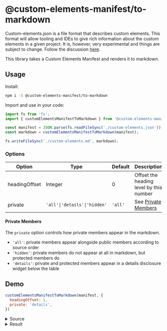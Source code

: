 # @custom-elements-manifest/to-markdown

Custom-elements.json is a file format that describes custom elements. This format will allow tooling and IDEs to give rich information about the custom elements in a given project. It is, however, very experimental and things are subject to change. Follow the discussion [here](https://github.com/webcomponents/custom-elements-manifest).

This library takes a Custom Elements Manifest and renders it to markdown.

## Usage

Install:
```bash
npm i -S @custom-elements-manifest/to-markdown
```

Import and use in your code:
```js
import fs from 'fs';
import { customElementsManifestToMarkdown } from '@custom-elements-manifest/to-markdown';

const manifest = JSON.parse(fs.readFileSync('./custom-elements.json'));
const markdown = customElementsManifestToMarkdown(manifest);

fs.writeFileSync('./custom-elements.md', markdown);
```

### Options

| Option        | Type                         | Default | Description |
| ------------- | ---------------------------- | ------- | ----------- |
| headingOffset | Integer                      | 0       | Offset the heading level by this number |
| private       | `'all'\|'details'\|'hidden'` | `'all'` | See [Private Members](#private-members) |

#### Private Members

The `private` option controls how private members appear in the markdown.
- `'all'`: private members appear alongside public members according to source order
- `'hidden'`: private members do not appear at all in markdown, but protected members do
- `'details'`: private and protected members appear in a details disclosure widget below the table

## Demo

```js
customElementsManifestToMarkdown(manifest, {
  headingOffset: 1,
  private: 'details',
})
```
<details><summary>Source</summary>

```json
{
  "schemaVersion": "1.0.0",
  "readme": "",
  "modules": [
    {
      "kind": "javascript-module",
      "path": "./fixtures/-TEST/package/my-element.js",
      "declarations": [
        {
          "kind": "class",
          "name": "SuperClass",
          "events": [
            {
              "name": "custom-event",
              "type": {
                "text": "SuperCustomEvent"
              },
              "description": "this is custom"
            }
          ],
          "superclass": {
            "name": "LitElement",
            "package": "lit-element"
          },
          "members": [
            {
              "kind": "method",
              "name": "superClassMethod",
              "privacy": "public"
            }
          ]
        },
        {
          "kind": "class",
          "name": "MyElement",
          "cssProperties": [
            {
              "name": "--background-color",
              "description": "Controls the color of bar"
            }
          ],
          "cssParts": [
            {
              "name": "bar",
              "description": "Styles the color of bar"
            }
          ],
          "slots": [
            {
              "name": "container",
              "description": "You can put some elements here"
            }
          ],
          "events": [
            {
              "name": "my-event",
              "type": {
                "text": "Event"
              }
            },
            {
              "name": "custom-event",
              "type": {
                "text": "SuperCustomEvent"
              },
              "description": "this is custom",
              "inheritedFrom": {
                "name": "SuperClass",
                "module": "./fixtures/-TEST/package/my-element.js"
              }
            }
          ],
          "mixins": [
            {
              "name": "LocalizeMixin",
              "package": "lion"
            },
            {
              "name": "Mixin",
              "module": "./fixtures/-TEST/package/my-element.js"
            }
          ],
          "superclass": {
            "name": "SuperClass",
            "module": "./fixtures/-TEST/package/my-element.js"
          },
          "attributes": [
            {
              "name": "prop-1",
              "fieldName": "prop1"
            },
            {
              "name": "prop2",
              "fieldName": "prop2"
            }
          ],
          "members": [
            {
              "kind": "field",
              "name": "prop1",
              "privacy": "public"
            },
            {
              "kind": "field",
              "name": "prop2",
              "privacy": "public"
            },
            {
              "kind": "field",
              "name": "prop3",
              "privacy": "public",
              "type": {
                "text": "boolean"
              },
              "default": "true"
            },
            {
              "kind": "field",
              "name": "foo",
              "type": {
                "text": "string"
              },
              "privacy": "private",
              "description": "description goes here",
              "default": "'bar'"
            },
            {
              "kind": "method",
              "name": "instanceMethod",
              "privacy": "public",
              "description": "Some description of the method here",
              "return": {
                "type": {
                  "text": ""
                }
              },
              "parameters": [
                {
                  "name": "e",
                  "type": {
                    "text": "Event"
                  }
                },
                {
                  "name": "a",
                  "type": {
                    "text": "string"
                  },
                  "description": "some description"
                }
              ]
            },
            {
              "kind": "field",
              "name": "mixinProp",
              "type": {
                "text": "number"
              },
              "privacy": "protected",
              "default": "1",
              "inheritedFrom": {
                "name": "Mixin",
                "module": "./fixtures/-TEST/package/my-element.js"
              }
            },
            {
              "kind": "method",
              "name": "superClassMethod",
              "privacy": "public",
              "inheritedFrom": {
                "name": "SuperClass",
                "module": "./fixtures/-TEST/package/my-element.js"
              }
            }
          ],
          "tagName": "my-element"
        },
        {
          "kind": "variable",
          "name": "variableExport",
          "description": "this is a var export",
          "type": {
            "text": "boolean"
          }
        },
        {
          "kind": "variable",
          "name": "stringVariableExport",
          "description": "this is a string var export",
          "type": {
            "text": "string"
          }
        },
        {
          "kind": "function",
          "name": "functionExport",
          "description": "This is a function export",
          "return": {
            "type": {
              "text": "boolean"
            }
          },
          "parameters": [
            {
              "name": "a",
              "type": {
                "text": "string"
              }
            },
            {
              "name": "b",
              "type": {
                "text": "boolean"
              }
            }
          ]
        },
        {
          "kind": "mixin",
          "name": "MyMixin4",
          "parameters": [
            {
              "name": "klass",
              "type": {
                "text": "*"
              },
              "description": "This is the description"
            },
            {
              "name": "foo",
              "type": {
                "text": "string"
              },
              "description": "Description goes here"
            }
          ]
        },
        {
          "kind": "mixin",
          "name": "Mixin",
          "parameters": [
            {
              "name": "klass",
              "type": {
                "text": "*"
              },
              "description": "This is the description"
            }
          ],
          "members": [
            {
              "kind": "field",
              "name": "mixinProp",
              "type": {
                "text": "number"
              },
              "privacy": "protected",
              "default": "1"
            }
          ]
        }
      ],
      "exports": [
        {
          "kind": "js",
          "name": "SuperClass",
          "declaration": {
            "name": "SuperClass",
            "module": "./fixtures/-TEST/package/my-element.js"
          }
        },
        {
          "kind": "custom-element-definition",
          "name": "my-element",
          "declaration": {
            "name": "MyElement",
            "module": "./fixtures/-TEST/package/my-element.js"
          }
        },
        {
          "kind": "js",
          "name": "variableExport",
          "declaration": {
            "name": "variableExport",
            "module": "./fixtures/-TEST/package/my-element.js"
          }
        },
        {
          "kind": "js",
          "name": "stringVariableExport",
          "declaration": {
            "name": "stringVariableExport",
            "module": "./fixtures/-TEST/package/my-element.js"
          }
        },
        {
          "kind": "js",
          "name": "functionExport",
          "declaration": {
            "name": "functionExport",
            "module": "./fixtures/-TEST/package/my-element.js"
          }
        }
      ]
    }
  ]
}
```

</details>

<details><summary>Result</summary>

  ## `./fixtures/-TEST/package/my-element.js`:

  ### class: `SuperClass`

  #### Superclass

  | Name       | Module | Package     |
  | ---------- | ------ | ----------- |
  | LitElement |        | lit-element |

  #### Methods

  | Name             | Privacy | Description | Parameters | Return | Inherited From |
  | ---------------- | ------- | ----------- | ---------- | ------ | -------------- |
  | superClassMethod | public  |             |            |        |                |

  #### Events

  | Name         | Type               | Description    | Inherited From |
  | ------------ | ------------------ | -------------- | -------------- |
  | custom-event | `SuperCustomEvent` | this is custom |                |

  <hr/>

  ### class: `MyElement`, `my-element`

  #### Superclass

  | Name       | Module                                 | Package |
  | ---------- | -------------------------------------- | ------- |
  | SuperClass | ./fixtures/-TEST/package/my-element.js |         |

  #### Mixins

  | Name          | Module                                 | Package |
  | ------------- | -------------------------------------- | ------- |
  | LocalizeMixin |                                        | lion    |
  | Mixin         | ./fixtures/-TEST/package/my-element.js |         |

  #### Fields

  | Name  | Privacy | Type      | Default | Description | Inherited From |
  | ----- | ------- | --------- | ------- | ----------- | -------------- |
  | prop1 | public  |           |         |             |                |
  | prop2 | public  |           |         |             |                |
  | prop3 | public  | `boolean` | `true`  |             |                |

  #### Methods

  | Name             | Privacy | Description                         | Parameters            | Return | Inherited From |
  | ---------------- | ------- | ----------------------------------- | --------------------- | ------ | -------------- |
  | instanceMethod   | public  | Some description of the method here | `e: Event, a: string` |        |                |
  | superClassMethod | public  |                                     |                       |        | SuperClass     |

  #### Events

  | Name         | Type               | Description    | Inherited From |
  | ------------ | ------------------ | -------------- | -------------- |
  | my-event     | `Event`            |                |                |
  | custom-event | `SuperCustomEvent` | this is custom | SuperClass     |

  #### Attributes

  | Name   | Field | Inherited From |
  | ------ | ----- | -------------- |
  | prop-1 | prop1 |                |
  | prop2  | prop2 |                |

  #### CSS Properties

  | Name               | Description               |
  | ------------------ | ------------------------- |
  | --background-color | Controls the color of bar |

  #### Slots

  | Name      | Description                    |
  | --------- | ------------------------------ |
  | container | You can put some elements here |

  <details><summary>Private API</summary>

  #### Fields

  | Name      | Privacy   | Type     | Default | Description           | Inherited From |
  | --------- | --------- | -------- | ------- | --------------------- | -------------- |
  | foo       | private   | `string` | `'bar'` | description goes here |                |
  | mixinProp | protected | `number` | `1`     |                       | Mixin          |

  </details>

  <hr/>

  ### mixin: `MyMixin4`

  #### Parameters

  | Name  | Type     | Default | Description             |
  | ----- | -------- | ------- | ----------------------- |
  | klass | `*`      |         | This is the description |
  | foo   | `string` |         | Description goes here   |

  <hr/>

  ### mixin: `Mixin`

  #### Parameters

  | Name  | Type | Default | Description             |
  | ----- | ---- | ------- | ----------------------- |
  | klass | `*`  |         | This is the description |

  <details><summary>Private API</summary>

  #### Fields

  | Name      | Privacy   | Type     | Default | Description | Inherited From |
  | --------- | --------- | -------- | ------- | ----------- | -------------- |
  | mixinProp | protected | `number` | `1`     |             |                |

  </details>

  <hr/>

  ### Variables

  | Name                 | Description                 | Type      |
  | -------------------- | --------------------------- | --------- |
  | variableExport       | this is a var export        | `boolean` |
  | stringVariableExport | this is a string var export | `string`  |

  <hr/>

  ### Functions

  | Name           | Description               | Parameters              | Return    |
  | -------------- | ------------------------- | ----------------------- | --------- |
  | functionExport | This is a function export | `a: string, b: boolean` | `boolean` |

  <hr/>

  ### Exports

  | Kind                      | Name                 | Declaration          | Module                                 | Package |
  | ------------------------- | -------------------- | -------------------- | -------------------------------------- | ------- |
  | js                        | SuperClass           | SuperClass           | ./fixtures/-TEST/package/my-element.js |         |
  | custom-element-definition | my-element           | MyElement            | ./fixtures/-TEST/package/my-element.js |         |
  | js                        | variableExport       | variableExport       | ./fixtures/-TEST/package/my-element.js |         |
  | js                        | stringVariableExport | stringVariableExport | ./fixtures/-TEST/package/my-element.js |         |
  | js                        | functionExport       | functionExport       | ./fixtures/-TEST/package/my-element.js |         |

</details>
